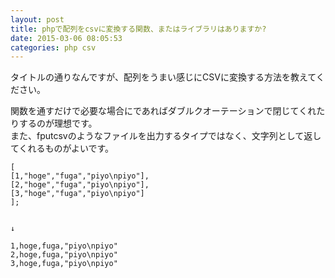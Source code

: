 ```yaml
---
layout: post
title: phpで配列をcsvに変換する関数、またはライブラリはありますか?
date: 2015-03-06 08:05:53
categories: php csv
---
```

<p>タイトルの通りなんですが、配列をうまい感じにCSVに変換する方法を教えてください。</p>

<p>関数を通すだけで必要な場合にであればダブルクオーテーションで閉じてくれたりするのが理想です。<br>
また、fputcsvのようなファイルを出力するタイプではなく、文字列として返してくれるものがよいです。</p>

```
[
[1,"hoge","fuga","piyo\npiyo"],
[2,"hoge","fuga","piyo\npiyo"],
[3,"hoge","fuga","piyo\npiyo"]
];


↓

1,hoge,fuga,"piyo\npiyo"
2,hoge,fuga,"piyo\npiyo"
3,hoge,fuga,"piyo\npiyo"
```
